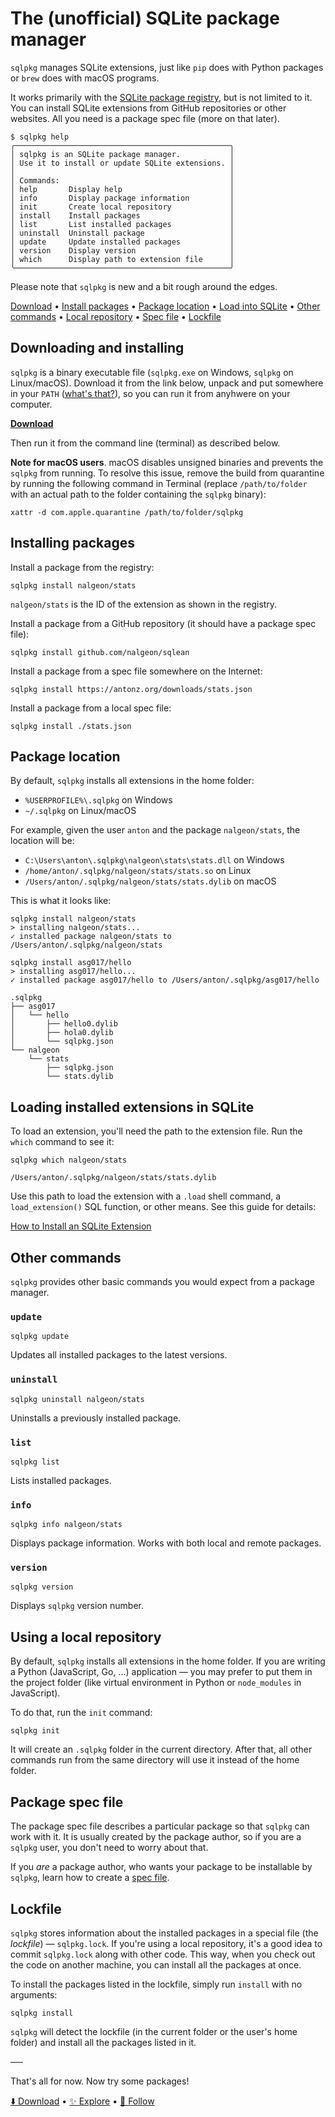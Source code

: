 # The (unofficial) SQLite package manager

`sqlpkg` manages SQLite extensions, just like `pip` does with Python packages or `brew` does with macOS programs.

It works primarily with the [SQLite package registry](https://sqlpkg.org/), but is not limited to it. You can install SQLite extensions from GitHub repositories or other websites. All you need is a package spec file (more on that later).

```
$ sqlpkg help
╭────────────────────────────────────────────────╮
│ sqlpkg is an SQLite package manager.           │
│ Use it to install or update SQLite extensions. │
│                                                │
│ Commands:                                      │
│ help       Display help                        │
│ info       Display package information         │
│ init       Create local repository             │
│ install    Install packages                    │
│ list       List installed packages             │
│ uninstall  Uninstall package                   │
│ update     Update installed packages           │
│ version    Display version                     │
│ which      Display path to extension file      │
╰────────────────────────────────────────────────╯
```

Please note that `sqlpkg` is new and a bit rough around the edges.

[Download](#downloading-and-installing) •
[Install packages](#installing-packages) •
[Package location](#package-location) •
[Load into SQLite](#loading-installed-extensions-in-sqlite) •
[Other commands](#other-commands) •
[Local repository](#using-a-local-repository) •
[Spec file](#package-spec-file) •
[Lockfile](#lockfile)

## Downloading and installing

`sqlpkg` is a binary executable file (`sqlpkg.exe` on Windows, `sqlpkg` on Linux/macOS). Download it from the link below, unpack and put somewhere in your `PATH` ([what's that?](https://gist.github.com/nex3/c395b2f8fd4b02068be37c961301caa7)), so you can run it from anyhwere on your computer.

[**Download**](https://github.com/nalgeon/sqlpkg-cli/releases/latest)

Then run it from the command line (terminal) as described below.

**Note for macOS users**. macOS disables unsigned binaries and prevents the `sqlpkg` from running. To resolve this issue, remove the build from quarantine by running the following command in Terminal (replace `/path/to/folder` with an actual path to the folder containing the `sqlpkg` binary):

```
xattr -d com.apple.quarantine /path/to/folder/sqlpkg
```

## Installing packages

Install a package from the registry:

```
sqlpkg install nalgeon/stats
```

`nalgeon/stats` is the ID of the extension as shown in the registry.

Install a package from a GitHub repository (it should have a package spec file):

```
sqlpkg install github.com/nalgeon/sqlean
```

Install a package from a spec file somewhere on the Internet:

```
sqlpkg install https://antonz.org/downloads/stats.json
```

Install a package from a local spec file:

```
sqlpkg install ./stats.json
```

## Package location

By default, `sqlpkg` installs all extensions in the home folder:

-   `%USERPROFILE%\.sqlpkg` on Windows
-   `~/.sqlpkg` on Linux/macOS

For example, given the user `anton` and the package `nalgeon/stats`, the location will be:

-   `C:\Users\anton\.sqlpkg\nalgeon\stats\stats.dll` on Windows
-   `/home/anton/.sqlpkg/nalgeon/stats/stats.so` on Linux
-   `/Users/anton/.sqlpkg/nalgeon/stats/stats.dylib` on macOS

This is what it looks like:

```
sqlpkg install nalgeon/stats
> installing nalgeon/stats...
✓ installed package nalgeon/stats to /Users/anton/.sqlpkg/nalgeon/stats
```

```
sqlpkg install asg017/hello
> installing asg017/hello...
✓ installed package asg017/hello to /Users/anton/.sqlpkg/asg017/hello
```

```
.sqlpkg
├── asg017
│   └── hello
│       ├── hello0.dylib
│       ├── hola0.dylib
│       └── sqlpkg.json
└── nalgeon
    └── stats
        ├── sqlpkg.json
        └── stats.dylib
```

## Loading installed extensions in SQLite

To load an extension, you'll need the path to the extension file. Run the `which` command to see it:

```
sqlpkg which nalgeon/stats
```

```
/Users/anton/.sqlpkg/nalgeon/stats/stats.dylib
```

Use this path to load the extension with a `.load` shell command, a `load_extension()` SQL function, or other means. See this guide for details:

[How to Install an SQLite Extension](https://antonz.org/install-sqlite-extension/)

## Other commands

`sqlpkg` provides other basic commands you would expect from a package manager.

### `update`

```
sqlpkg update
```

Updates all installed packages to the latest versions.

### `uninstall`

```
sqlpkg uninstall nalgeon/stats
```

Uninstalls a previously installed package.

### `list`

```
sqlpkg list
```

Lists installed packages.

### `info`

```
sqlpkg info nalgeon/stats
```

Displays package information. Works with both local and remote packages.

### `version`

```
sqlpkg version
```

Displays `sqlpkg` version number.

## Using a local repository

By default, `sqlpkg` installs all extensions in the home folder. If you are writing a Python (JavaScript, Go, ...) application — you may prefer to put them in the project folder (like virtual environment in Python or `node_modules` in JavaScript).

To do that, run the `init` command:

```
sqlpkg init
```

It will create an `.sqlpkg` folder in the current directory. After that, all other commands run from the same directory will use it instead of the home folder.

## Package spec file

The package spec file describes a particular package so that `sqlpkg` can work with it. It is usually created by the package author, so if you are a `sqlpkg` user, you don't need to worry about that.

If you _are_ a package author, who wants your package to be installable by `sqlpkg`, learn how to create a [spec file](docs/spec-file.md).

## Lockfile

`sqlpkg` stores information about the installed packages in a special file (the _lockfile_) — `sqlpkg.lock`. If you're using a local repository, it's a good idea to commit `sqlpkg.lock` along with other code. This way, when you check out the code on another machine, you can install all the packages at once.

To install the packages listed in the lockfile, simply run `install` with no arguments:

```
sqlpkg install
```

`sqlpkg` will detect the lockfile (in the current folder or the user's home folder) and install all the packages listed in it.

──

That's all for now. Now try some packages!

[⬇️ Download](https://github.com/nalgeon/sqlpkg-cli/releases/latest) •
[✨ Explore](https://sqlpkg.org/) •
[🚀 Follow](https://antonz.org/subscribe/)
